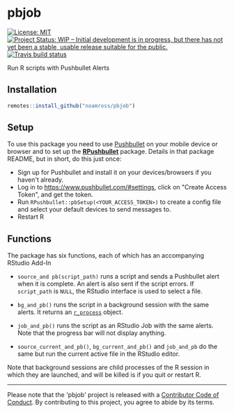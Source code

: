 # pbjob

 <!-- badges: start -->
 [![License:
MIT](https://img.shields.io/badge/License-MIT-blue.svg)](https://opensource.org/licenses/MIT)
[![Project Status: WIP – Initial development is in progress, but there has not yet been a stable, usable release suitable for the public.](https://www.repostatus.org/badges/latest/wip.svg)](https://www.repostatus.org/#wip)
  [![Travis build status](https://travis-ci.org/noamross/pbjob.svg?branch=master)](https://travis-ci.org/noamross/pbjob)
  <!-- badges: end -->

Run R scripts with Pushbullet Alerts

## Installation

``` r
remotes::install_github("noamross/pbjob")
```

## Setup

To use this package you need to use [Pushbullet](https://www.pushbullet.com/) on
your mobile device or browser and to set up the
[**RPushbullet**](https://github.com/eddelbuettel/rpushbullet) package. Details
in that package README, but in short, do this just once:

- Sign up for Pushbullet and install it on your devices/browsers if you haven't
  already.
- Log in to <https://www.pushbullet.com/#settings>, click on "Create Access
  Token", and get the token.
- Run `RPushbullet::pbSetup(<YOUR_ACCESS_TOKEN>)` to create a config file and
  select your default devices to send messages to.
- Restart R

##  Functions

The package has six functions, each of which has an accompanying RStudio Add-In

- `source_and pb(script_path)` runs a script and sends a Pushbullet alert when
  it is complete.  An alert is also sent if the script errors. If `script_path`
  is `NULL`, the RStudio interface is used to select a file.
- `bg_and_pb()` runs the script in a background session with the same alerts.
  It returns an [`r_process`](https://callr.r-lib.org/reference/r_bg.html) object.

- `job_and_pb()` runs the script as an RStudio Job with the same alerts. Note
   that the progress bar will not display anything.
- `source_current_and_pb()`, `bg_current_and_pb()` and `job_and_pb` do the same
   but run the current active file in the RStudio editor.
  
Note that background sessions are child processes of the R session in which they
are launched, and will be killed is if you quit or restart R.

---

Please note that the 'pbjob' project is released with a 
[Contributor Code of Conduct](CODE_OF_CONDUCT.md). By contributing to this
project, you agree to abide by its terms.
